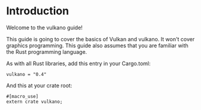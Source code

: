 # Introduction

Welcome to the vulkano guide!

This guide is going to cover the basics of Vulkan and vulkano. It won't cover graphics programming.
This guide also assumes that you are familiar with the Rust programming language.

As with all Rust libraries, add this entry in your Cargo.toml:

    vulkano = "0.4"

And this at your crate root:

    #[macro_use]
    extern crate vulkano;
